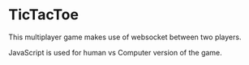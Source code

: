 # TicTacToe

This multiplayer game makes use of websocket between two players.

JavaScript is used for human vs Computer version of the game.
